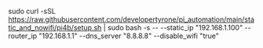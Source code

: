 sudo curl -sSL https://raw.githubusercontent.com/developertyrone/pi_automation/main/static_and_nowifi/pi4b/setup.sh | sudo bash -s -- --static_ip "192.168.1.100" --router_ip "192.168.1.1" --dns_server "8.8.8.8" --disable_wifi "true"
